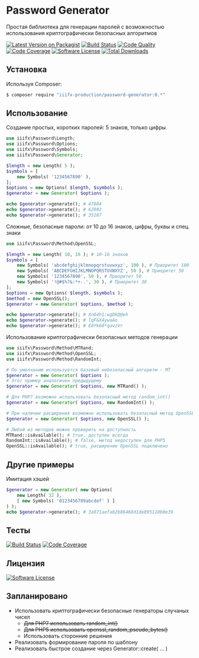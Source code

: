 # Password Generator
Простая библиотека для генерации паролей c возможностью использования криптографически безопасных алгоритмов

[![Latest Version on Packagist][ico-version]][link-packagist] [![Build Status][ico-travis]][link-travis] [![Code Quality][ico-scrutinizer]][link-scrutinizer] [![Code Coverage][ico-codecoverage]][link-scrutinizer] [![Software License][ico-license]](LICENSE.md) [![Total Downloads][ico-downloads]][link-downloads]

## Установка

Используя Composer:

``` bash
$ composer require "iiifx-production/password-generator:0.*"
```

## Использование

Создание простых, коротких паролей: 5 знаков, только цифры
``` php
use iiifx\Password\Length;
use iiifx\Password\Options;
use iiifx\Password\Symbols;
use iiifx\Password\Generator;

$length = new Length( 5 );
$symbols = [
    new Symbols( '1234567890' ),
];
$options = new Options( $length, $symbols );
$generator = new Generator( $options );

echo $generator->generate(); # 47884
echo $generator->generate(); # 62802
echo $generator->generate(); # 35187
```

Сложные, безопасные пароли: от 10 до 16 знаков, цифры, буквы и спец. знаки
``` php
use iiifx\Password\Method\OpenSSL;

$length = new Length( 10, 16 ); # 10-16 знаков
$symbols = [
    new Symbols( 'abcdefghijklmnopqrstuvwxyz', 100 ), # Приоритет 100
    new Symbols( 'ABCDEFGHIJKLMNOPQRSTUVWXYZ', 50 ), # Приоритет 50
    new Symbols( '1234567890', 50 ), # Приоритет 50
    new Symbols( '!@#$%?&:*+-.', 30 ), # Приоритет 30
];
$options = new Options( $length, $symbols );
$method = new OpenSSL();
$generator = new Generator( $options, $method );

echo $generator->generate(); # Xn64h1:wgDk@@eh
echo $generator->generate(); # lqF&X4ywaAo
echo $generator->generate(); # E8Yk60*qavzVr
```

Использование криптографически безопасных методов генерации
``` php
use iiifx\Password\Method\MTRand;
use iiifx\Password\Method\OpenSSL;
use iiifx\Password\Method\RandomInt;

# По умолчанию используется базовый небезопасный алгоритм - MT
$generator = new Generator( $options ); 
# Этот пример аналогичен предыдущему
$generator = new Generator( $options, new MTRand() ); 

# Для PHP7 возможно использовать безопасный метод random_int()
$generator = new Generator( $options, new RandomInt() );

# При наличии расширения возможно использовать безопасный метод OpenSSL
$generator = new Generator( $options, new OpenSSL() );

# Любой из методов можно проверить на доступность
MTRand::isAvailable(); # true, доступен всегда
RandomInt::isAvailable(); # false, метод недоступен для PHP5
OpenSSL::isAvailable(); # true, расширение OpenSSL подключено
```

## Другие примеры

Имитация хэшей
``` php
$generator = new Generator( new Options(
    new Length( 32 ),
    [ new Symbols( '0123456789abcdef' ) ]
) );
echo $generator->generate(); # 3a971aefab2b86468d1de895110b0e39
```

## Тесты

[![Build Status][ico-travis]][link-travis] [![Code Coverage][ico-codecoverage]][link-scrutinizer]

## Лицензия

[![Software License][ico-license]](LICENSE.md)

## Запланировано
* Использовать криптографически безопасные генераторы случаных чисел
    - ~~Для PHP7 использовать random_int()~~
    - ~~Для PHP5 использовать openssl_random_pseudo_bytes()~~
    - Использовать сторонние решения
* Реализовать формирование пароля по шаблону
* Реализовать быстрое создание через Generator::create( ... )


[ico-version]: https://img.shields.io/packagist/v/iiifx-production/password-generator.svg
[ico-license]: https://img.shields.io/badge/license-MIT-brightgreen.svg
[ico-downloads]: https://img.shields.io/packagist/dt/iiifx-production/password-generator.svg
[ico-travis]: https://travis-ci.org/iiifx-production/password-generator.svg
[ico-scrutinizer]: https://scrutinizer-ci.com/g/iiifx-production/password-generator/badges/quality-score.png?b=master
[ico-codecoverage]: https://scrutinizer-ci.com/g/iiifx-production/password-generator/badges/coverage.png?b=master

[link-packagist]: https://packagist.org/packages/iiifx-production/password-generator
[link-downloads]: https://packagist.org/packages/iiifx-production/password-generator
[link-travis]: https://travis-ci.org/iiifx-production/password-generator
[link-scrutinizer]: https://scrutinizer-ci.com/g/iiifx-production/password-generator/?branch=master
